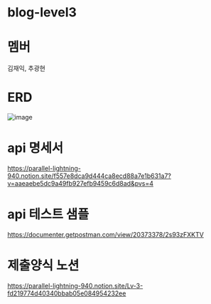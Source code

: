 # blog-level3
# 멤버
김재익, 추광현

# ERD

![image](https://github.com/Eulga/blog-level3/assets/63146118/a1991fa9-b678-4b99-8184-1789b35a0528)

# api 명세서
https://parallel-lightning-940.notion.site/f557e8dca9d444ca8ecd88a7e1b631a7?v=aaeaebe5dc9a49fb927efb9459c6d8ad&pvs=4

# api 테스트 샘플
https://documenter.getpostman.com/view/20373378/2s93zFXKTV

# 제출양식 노션
https://parallel-lightning-940.notion.site/Lv-3-fd219774d40340bbab05e084954232ee
